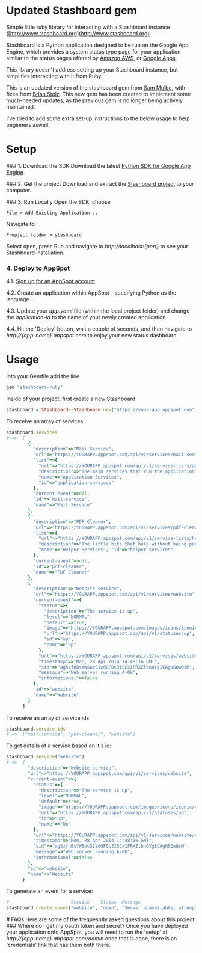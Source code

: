 # Updated Stashboard gem

Simple little ruby library for interacting with a Stashboard instance
([http://www.stashboard.org](http://www.stashboard.org).

Stashboard is a Python application designed to be run on the Google App Engine,
which provides a system status type page for your application similar to the
status pages offered by [Amazon AWS](http://status.aws.amazon.com/), or 
[Google Apps](http://www.google.com/appsstatus).

This library doesn't address setting up your Stashboard instance, but
simplifies interacting with it from Ruby.

This is an updated version of the stashboard gem from [Sam Mulbe](https://github.com/smulube/stashboard-ruby), with fixes from [Brian Stolz](https://github.com/tecnobrat/stashboard-ruby). This new gem has been created to implement some much-needed updates, as the previous gem is no longer being actively maintained.

I've tried to add some extra set-up instructions to the below usage to help beginners aswell.

# Setup
    
### 1. Download the SDK
Download the latest [Python SDK for Google App Engine](http://code.google.com/appengine/downloads.html#Google_App_Engine_SDK_for_Python).

### 2. Get the project
Download and extract the [Stashboard project](http://github.com/twilio/stashboard/tarball/master) to your computer.

### 3. Run Locally
Open the SDK, choose
```
File > Add Existing Application...
```

Navigate to:
```
Propject folder > stashboard
```
Select open, press Run and navigate to *http://localhost:{port}* to see your Stashboard installation.

### 4. Deploy to AppSpot
4.1. [Sign up for an AppSpot account](https://developers.google.com/appengine/docs/python/gettingstartedpython27/uploading?csw=1).

4.2. Create an application within AppSpot - specifying Python as the language.

4.3. Update your *app.yaml* file (within the local project folder) and change the *application-id* to the name of your newly created application.

4.4. Hit the 'Deploy' button, wait a couple of seconds, and then navigate to *http://{app-name}.appspot.com* to enjoy your new status dashboard

# Usage
Into your Gemfile add the line
```ruby
gem "stashboard-ruby"
```

Inside of your project, first create a new Stashboard
```ruby
stashboard = Stashboard::Stashboard.new("https://your-app.appspot.com", "<stashboard_oauth_token>", "<stashboard_oauth_secret>")
```

To receive an array of services:
```ruby
stashboard.services
# =>  [
        {
          "description"=>"Mail Service", 
          "url"=>"https://YOURAPP.appspot.com/api/v1/services/mail-service", 
          "list"=>{
            "url"=>"https://YOURAPP.appspot.com/api/v1/service-lists/application-services", 
            "description"=>"The main services that run the application", 
            "name"=>"Application Services", 
            "id"=>"application-services"
          }, 
          "current-event"=>nil, 
          "id"=>"mail-service", 
          "name"=>"Mail Service"
        }, 
        {
          "description"=>"PDF Cleaner", 
          "url"=>"https://YOURAPP.appspot.com/api/v1/services/pdf-cleaner", 
          "list"=>{
            "url"=>"https://YOURAPP.appspot.com/api/v1/service-lists/helper-services", 
            "description"=>"The little bits that help without being part of the app itself", 
            "name"=>"Helper Services", "id"=>"helper-services"
          }, 
          "current-event"=>nil, 
          "id"=>"pdf-cleaner", 
          "name"=>"PDF Cleaner"
        }, 
        {
          "description"=>"Website service",
          "url"=>"https://YOURAPP.appspot.com/api/v1/services/website", 
          "current-event"=>{
            "status"=>{
              "description"=>"The service is up", 
              "level"=>"NORMAL", 
              "default"=>true, 
              "image"=>"https://YOURAPP.appspot.com/images/icons/iconic/check_alt.png", 
              "url"=>"https://YOURAPP.appspot.com/api/v1/statuses/up", 
              "id"=>"up", 
              "name"=>"Up"
            }, 
            "url"=>"https://YOURAPP.appspot.com/api/v1/services/website/events/ag5zfnBsYW5ocS1zdGF0c3ISCxIFRXZlbnQYgICAgN6QwQsM", 
            "timestamp"=>"Mon, 28 Apr 2014 14:48:16 GMT", 
            "sid"=>"ag5zfnBsYW5ocS1zdGF0c3ISCxIFRXZlbnQYgICAgN6QwQsM", 
            "message"=>"Web server running A-OK", 
            "informational"=>false
          },
          "id"=>"website", 
          "name"=>"Website"
        }
      ]
```

To receive an array of service ids:
```ruby
stashboard.service_ids
# =>  ["mail-service", "pdf-cleaner", "website"]
```

To get details of a service based on it's id:
```ruby
stashboard.service("website")
# =>  {
        "description"=>"Website service",
        "url"=>"https://YOURAPP.appspot.com/api/v1/services/website", 
        "current-event"=>{
          "status"=>{
            "description"=>"The service is up", 
            "level"=>"NORMAL", 
            "default"=>true, 
            "image"=>"https://YOURAPP.appspot.com/images/icons/iconic/check_alt.png", 
            "url"=>"https://YOURAPP.appspot.com/api/v1/statuses/up", 
            "id"=>"up", 
            "name"=>"Up"
          }, 
          "url"=>"https://YOURAPP.appspot.com/api/v1/services/website/events/ag5zfnBsYW5ocS1zdGF0c3ISCxIFRXZlbnQYgICAgN6QwQsM", 
          "timestamp"=>"Mon, 28 Apr 2014 14:48:16 GMT", 
          "sid"=>"ag5zfnBsYW5ocS1zdGF0c3ISCxIFRXZlbnQYgICAgN6QwQsM", 
          "message"=>"Web server running A-OK", 
          "informational"=>false
        },
        "id"=>"website", 
        "name"=>"Website"
      }
```

To generate an event for a service:
```ruby
#                       Service    Status  Message
stashboard.create_event("website", "down", "Server unavailable, attempting to restart")
```

# FAQs
Here are some of the frequesntly asked questions about this project
### Where do I get my oauth token and secret?
Once you have deployed your application onto AppSpot, you will need to run the 'setup' at *http://{app-name}.appspot.com/admin* once that is done, there is an 'credentials' link that has them both there.